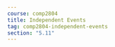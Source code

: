```yaml
---
course: comp2804
title: Independent Events
tag: comp2804-independent-events
section: "5.11"
---
```

